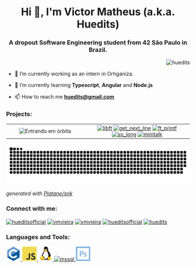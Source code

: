 <h1 align="center">Hi 👋, I'm Victor Matheus (a.k.a. Huedits)</h1>
<h3 align="center">A dropout Software Engineering student from 42 São Paulo in Brazil.</h3>

<p align="right"> <img src="https://komarev.com/ghpvc/?username=huedits&label=Profile%20views&color=0e75b6&style=flat" alt="huedits" /> </p>

- 🔭 I’m currently working as an intern in Orhganiza.

- 🌱 I’m currently learning **Typescript**, **Angular** and **Node.js**

- 📫 How to reach me **huedits@gmail.com**

<h3 align=left>Projects:</h3>
<table>
  <tr valign="center">
    <td align="center" width="200px">
      <img src="https://game.42sp.org.br/static/assets/achievements/phase_onee.png" alt="Entrando em órbita" />
    </td>
    <td align="center">
      <a href ="https://github.com/huedits/libft"><img src="https://game.42sp.org.br/static/assets/achievements/libftm.png" alt="libft"/></a>
      <a href="https://github.com/huedits/get_next_line"><img src="https://game.42sp.org.br/static/assets/achievements/get_next_linem.png" alt="get_next_line" /></a>
      <a href="https://github.com/huedits/ft_printf"><img src="https://game.42sp.org.br/static/assets/achievements/ft_printfn.png" alt="ft_printf" /></a>
      <a href="https://github.com/huedits/so_long"><img src="https://game.42sp.org.br/static/assets/achievements/so_longm.png" alt="so_long" /></a>
      <a href="https://github.com/huedits/minitalk"><img src="https://game.42sp.org.br/static/assets/achievements/minitalkm.png" alt="minitalk" /></a>
    </td>
  </tr>
</table>


<picture>
  <source media="(prefers-color-scheme: dark)" srcset="https://raw.githubusercontent.com/huedits/huedits/output/github-contribution-grid-snake-dark.svg" />
  <source media="(prefers-color-scheme: light)" srcset="https://raw.githubusercontent.com/huedits/huedits/output/github-contribution-grid-snake.svg" />
  <img alt="github-snake" src="https://raw.githubusercontent.com/huedits/huedits/output/github-contribution-grid-snake.svg" />
</picture>

_generated with [Platane/snk](https://github.com/Platane/snk)_

<h3 align="left">Connect with me:</h3>
<p align="left">
<a href="https://twitter.com/hueditsofficial" target="blank"><img align="center" src="https://raw.githubusercontent.com/rahuldkjain/github-profile-readme-generator/master/src/images/icons/Social/twitter.svg" alt="hueditsofficial" height="30" width="40" /></a>
<a href="https://linkedin.com/in/vmvieira" target="blank"><img align="center" src="https://raw.githubusercontent.com/rahuldkjain/github-profile-readme-generator/master/src/images/icons/Social/linked-in-alt.svg" alt="vmvieira" height="30" width="40" /></a>
<a href="https://fb.com/vmvieira" target="blank"><img align="center" src="https://raw.githubusercontent.com/rahuldkjain/github-profile-readme-generator/master/src/images/icons/Social/facebook.svg" alt="vmvieira" height="30" width="40" /></a>
<a href="https://instagram.com/hueditsofficial" target="blank"><img align="center" src="https://raw.githubusercontent.com/rahuldkjain/github-profile-readme-generator/master/src/images/icons/Social/instagram.svg" alt="hueditsofficial" height="30" width="40" /></a>
<a href="https://codepen.io/huedits" target="blank"><img align="center" src="https://raw.githubusercontent.com/rahuldkjain/github-profile-readme-generator/master/src/images/icons/Social/codepen.svg" alt="huedits" height="30" width="40" /></a>
</p>

<h3 align="left">Languages and Tools:</h3>
<p align="left"> <a href="https://www.cprogramming.com/" target="_blank" rel="noreferrer"> <img src="https://raw.githubusercontent.com/devicons/devicon/master/icons/c/c-original.svg" alt="c" width="40" height="40"/> </a> <a href="https://developer.mozilla.org/en-US/docs/Web/JavaScript" target="_blank" rel="noreferrer"> <img src="https://raw.githubusercontent.com/devicons/devicon/master/icons/javascript/javascript-original.svg" alt="javascript" width="40" height="40"/> </a> <a href="https://www.linux.org/" target="_blank" rel="noreferrer"> <img src="https://raw.githubusercontent.com/devicons/devicon/master/icons/linux/linux-original.svg" alt="linux" width="40" height="40"/> </a> <a href="https://www.microsoft.com/en-us/sql-server" target="_blank" rel="noreferrer"> <img src="https://www.svgrepo.com/show/303229/microsoft-sql-server-logo.svg" alt="mssql" width="40" height="40"/> </a> <a href="https://www.photoshop.com/en" target="_blank" rel="noreferrer"> <img src="https://raw.githubusercontent.com/devicons/devicon/master/icons/photoshop/photoshop-line.svg" alt="photoshop" width="40" height="40"/> </a> </p>
